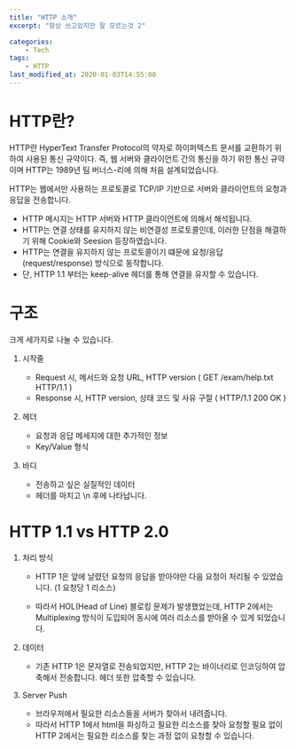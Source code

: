 ```yaml
---
title: "HTTP 소개"
excerpt: "항상 쓰고있지만 잘 모르는것 2"

categories:
    - Tech
tags:
    - HTTP
last_modified_at: 2020-01-03T14:55:00
---
```


HTTP란?
=======

HTTP란 HyperText Transfer Protocol의 약자로 하이퍼텍스트 문서를 교환하기 위하여 사용된 통신 규약이다. 즉, 웹 서버와 클라이언트 간의 통신을 하기 위한 통신 규약이며 HTTP는 1989년 팀 버너스-리에 의해 처음 설계되었습니다. 

HTTP는 웹에서만 사용하는 프로토콜로 TCP/IP 기반으로 서버와 클라이언트의 요청과 응답을 전송합니다.

- HTTP 메시지는 HTTP 서버와 HTTP 클라이언트에 의해서 해석됩니다.
- HTTP는 연결 상태를 유지하지 않는 비연결성 프로토콜인데, 이러한 단점을 해결하기 위해 Cookie와 Seesion 등장하였습니다.
- HTTP는 연결을 유지하지 않는 프로토콜이기 떄문에 요청/응답(request/response) 방식으로 동작합니다.
- 단, HTTP 1.1 부터는 keep-alive 헤더를 통해 연결을 유지할 수 있습니다.

# 구조

크게 세가지로 나눌 수 있습니다.

1. 시작줄

    - Request 시, 메서드와 요청 URL, HTTP version ( GET /exam/help.txt HTTP/1.1 )
    - Response 시, HTTP version, 상태 코드 및 사유 구절 ( HTTP/1.1 200 OK )

2. 헤더

    - 요청과 응답 메세지에 대한 추가적인 정보
    - Key/Value 형식

3. 바디
    - 전송하고 싶은 실질적인 데이터
    - 헤더를 마치고 \n 후에 나타납니다.


# HTTP 1.1 vs HTTP 2.0

1. 처리 방식

    - HTTP 1은 앞에 날렸던 요청의 응답을 받아야만 다음 요청이 처리될 수 있었습니다. (1 요청당 1 리소스)

    - 따라서 HOL(Head of Line) 블로킹 문제가 발생했었는데, HTTP 2에서는 Multiplexing 방식이 도입되어 동시에 여러 리소스를 받아올 수 있게 되었습니다.

2. 데이터

    - 기존 HTTP 1은 문자열로 전송되었지만, HTTP 2는 바이너리로 인코딩하여 압축해서 전송합니다. 헤더 또한 압축할 수 있습니다.

3. Server Push

    - 브라우저에서 필요한 리소스들을 서버가 찾아서 내려줍니다.
    - 따라서 HTTP 1에서 html을 파싱하고 필요한 리소스를 찾아 요청할 필요 없이 HTTP 2에서는 필요한 리소스를 찾는 과정 없이 요청할 수 있습니다.
